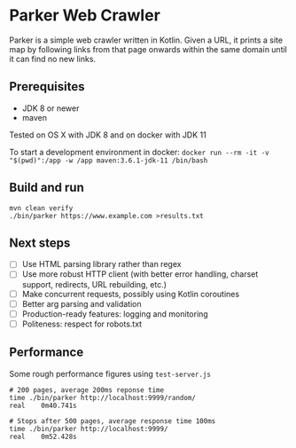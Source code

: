 # Parker Web Crawler

Parker is a simple web crawler written in Kotlin. Given a URL, it prints a site
map by following links from that page onwards within the same domain until it
can find no new links.

## Prerequisites

- JDK 8 or newer
- maven

Tested on OS X with JDK 8 and on docker with JDK 11

To start a development environment in docker: `docker run --rm -it -v "$(pwd)":/app -w /app maven:3.6.1-jdk-11 /bin/bash`

## Build and run

```
mvn clean verify
./bin/parker https://www.example.com >results.txt
```

## Next steps

- [ ] Use HTML parsing library rather than regex
- [ ] Use more robust HTTP client (with better error handling, charset support, redirects, URL rebuilding, etc.)
- [ ] Make concurrent requests, possibly using Kotlin coroutines
- [ ] Better arg parsing and validation
- [ ] Production-ready features: logging and monitoring
- [ ] Politeness: respect for robots.txt

## Performance

Some rough performance figures using `test-server.js`

```
# 200 pages, average 200ms reponse time
time ./bin/parker http://localhost:9999/random/
real	0m40.741s

# Stops after 500 pages, average response time 100ms
time ./bin/parker http://localhost:9999/
real	0m52.428s
```
